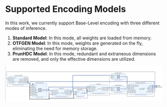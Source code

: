 # Supported Encoding Models

In this work, we currently support Base-Level encoding with three different modes of inference.

1. **Standard Model**: In this mode, all weights are loaded from memory.
2. **OTFGEN Model**: In this mode, weights are generated on the fly, eliminating the need for memory storage.
3. **PrunHDC Model**: In this mode, redundant and extraneous dimensions are removed, and only the effective dimensions are utilized.

![blockdesign](../figures/diagram.jpg)
